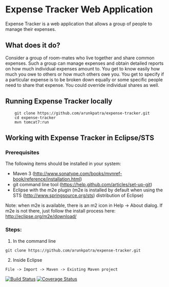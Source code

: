 # Expense Tracker Web Application

Expense Tracker is a web application that allows a group of people to manage their expenses. 

## What does it do?

Consider a group of room-mates who live together and share common expenses. Such a group can manage expenses and obtain detailed reports on how much individual expenses amount to. You get to know easily how much you owe to others or how much others owe you. You get to specify if a particular expense is to be broken down equally or some specific people need to share that expense. You could override individual shares as well. 

## Running Expense Tracker locally
```
	git clone https://github.com/arunkpatra/expense-tracker.git
	cd expense-tracker
	mvn tomcat7:run
```

## Working with Expense Tracker in Eclipse/STS

### Prerequisites
The following items should be installed in your system:
* Maven 3 (http://www.sonatype.com/books/mvnref-book/reference/installation.html)
* git command line tool (https://help.github.com/articles/set-up-git)
* Eclipse with the m2e plugin (m2e is installed by default when using the STS (http://www.springsource.org/sts) distribution of Eclipse)

Note: when m2e is available, there is an m2 icon in Help -> About dialog.
If m2e is not there, just follow the install process here: http://eclipse.org/m2e/download/


### Steps:

1) In the command line
```
git clone https://github.com/arunkpatra/expense-tracker.git
```
2) Inside Eclipse
```
File -> Import -> Maven -> Existing Maven project
```

[![Build Status](https://travis-ci.org/arunkpatra/expense-tracker.png?branch=master)](https://travis-ci.org/arunkpatra/expense-tracker)
[![Coverage Status](https://coveralls.io/repos/arunkpatra/expense-tracker/badge.png)](https://coveralls.io/r/arunkpatra/expense-tracker)


